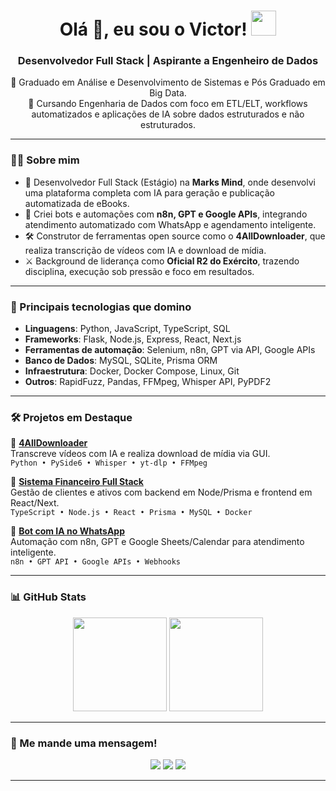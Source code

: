 <h1 align="center">Olá 👋, eu sou o Victor! <img height="40" src="https://emoji.gg/assets/emoji/7333-parrotdance.gif"></h1>
<h3 align="center">Desenvolvedor Full Stack | Aspirante a Engenheiro de Dados</h3>

<p align="center">
  🚀 Graduado em Análise e Desenvolvimento de Sistemas e Pós Graduado em Big Data.
  <br>
  🧠 Cursando Engenharia de Dados com foco em ETL/ELT, workflows automatizados e aplicações de IA sobre dados estruturados e não estruturados.
</p>

---

### 👨‍💻 Sobre mim

- 💼 Desenvolvedor Full Stack (Estágio) na **Marks Mind**, onde desenvolvi uma plataforma completa com IA para geração e publicação automatizada de eBooks.
- 🤖 Criei bots e automações com **n8n, GPT e Google APIs**, integrando atendimento automatizado com WhatsApp e agendamento inteligente.
- 🛠️ Construtor de ferramentas open source como o **4AllDownloader**, que realiza transcrição de vídeos com IA e download de mídia.
- ⚔️ Background de liderança como **Oficial R2 do Exército**, trazendo disciplina, execução sob pressão e foco em resultados.

---

### 🧰 Principais tecnologias que domino

- **Linguagens**: Python, JavaScript, TypeScript, SQL
- **Frameworks**: Flask, Node.js, Express, React, Next.js
- **Ferramentas de automação**: Selenium, n8n, GPT via API, Google APIs
- **Banco de Dados**: MySQL, SQLite, Prisma ORM
- **Infraestrutura**: Docker, Docker Compose, Linux, Git
- **Outros**: RapidFuzz, Pandas, FFMpeg, Whisper API, PyPDF2

---

### 🛠️ Projetos em Destaque

🔹 **[4AllDownloader](https://github.com/vmellozk/midia-downloader)**  
Transcreve vídeos com IA e realiza download de mídia via GUI.  
`Python • PySide6 • Whisper • yt-dlp • FFMpeg`

🔹 **[Sistema Financeiro Full Stack](https://github.com/vmellozk/crud-sistema-financeiro-node)**  
Gestão de clientes e ativos com backend em Node/Prisma e frontend em React/Next.  
`TypeScript • Node.js • React • Prisma • MySQL • Docker`

🔹 **[Bot com IA no WhatsApp](https://github.com/vmellozk/n8n-atendimento-bot)**  
Automação com n8n, GPT e Google Sheets/Calendar para atendimento inteligente.  
`n8n • GPT API • Google APIs • Webhooks`

---

### 📊 GitHub Stats

<p align="center">
  <img height="150" src="https://github-readme-stats.vercel.app/api?username=vmellozk&theme=react&show_icons=true&include_all_commits=true">
  <img height="150" src="https://github-readme-stats.vercel.app/api/top-langs/?username=vmellozk&theme=react&layout=compact">
</p>

---

### 🤝 Me mande uma mensagem!

<div align="center">
  <a href="https://www.linkedin.com/in/vxctormello/"><img src="https://img.shields.io/badge/LinkedIn-0077B5?style=for-the-badge&logo=linkedin&logoColor=white"></a>
  <a href="mailto:contato.devictormello@gmail.com"><img src="https://img.shields.io/badge/Gmail-D14836?style=for-the-badge&logo=gmail&logoColor=white"></a>
  <a href="https://wa.me/5521970975762"><img src="https://img.shields.io/badge/WhatsApp-25D366?style=for-the-badge&logo=whatsapp&logoColor=white"></a>
</div>

---

